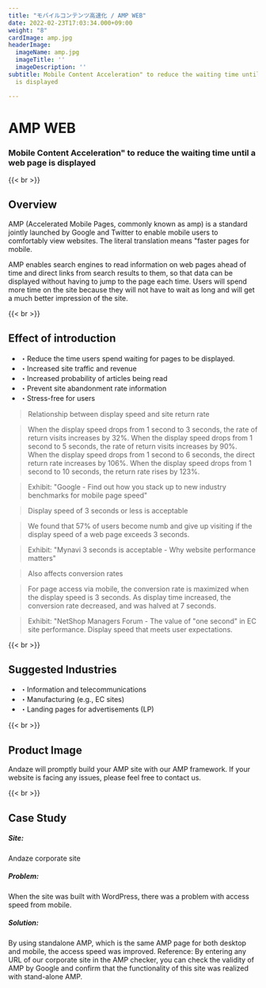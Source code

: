 ```yaml
---
title: "モバイルコンテンツ高速化 / AMP WEB"
date: 2022-02-23T17:03:34.000+09:00
weight: "8"
cardImage: amp.jpg
headerImage:
  imageName: amp.jpg
  imageTitle: ''
  imageDescription: ''
subtitle: Mobile Content Acceleration" to reduce the waiting time until a web page
  is displayed

---
```

# AMP WEB

### Mobile Content Acceleration" to reduce the waiting time until a web page is displayed

{{< br >}}

## Overview

AMP (Accelerated Mobile Pages, commonly known as amp) is a standard jointly launched by Google and Twitter to enable mobile users to comfortably view websites. The literal translation means "faster pages for mobile.

AMP enables search engines to read information on web pages ahead of time and direct links from search results to them, so that data can be displayed without having to jump to the page each time. Users will spend more time on the site because they will not have to wait as long and will get a much better impression of the site.

{{< br >}}

## Effect of introduction

* ・Reduce the time users spend waiting for pages to be displayed.
* ・Increased site traffic and revenue
* ・Increased probability of articles being read
* ・Prevent site abandonment rate information
* ・Stress-free for users

> Relationship between display speed and site return rate

> When the display speed drops from 1 second to 3 seconds, the rate of return visits increases by 32%. When the display speed drops from 1 second to 5 seconds, the rate of return visits increases by 90%. When the display speed drops from 1 second to 6 seconds, the direct return rate increases by 106%. When the display speed drops from 1 second to 10 seconds, the return rate rises by 123%.

> Exhibit: "Google - Find out how you stack up to new industry benchmarks for mobile page speed"

> Display speed of 3 seconds or less is acceptable

> We found that 57% of users become numb and give up visiting if the display speed of a web page exceeds 3 seconds.

> Exhibit: "Mynavi 3 seconds is acceptable - Why website performance matters"

> Also affects conversion rates

> For page access via mobile, the conversion rate is maximized when the display speed is 3 seconds. As display time increased, the conversion rate decreased, and was halved at 7 seconds.

> Exhibit: "NetShop Managers Forum - The value of "one second" in EC site performance. Display speed that meets user expectations.

{{< br >}}

## Suggested Industries

* ・Information and telecommunications
* ・Manufacturing (e.g., EC sites)
* ・Landing pages for advertisements (LP)

{{< br >}}

## Product Image

Andaze will promptly build your AMP site with our AMP framework. If your website is facing any issues, please feel free to contact us.

{{< br >}}

## Case Study

##### **Site**:

Andaze corporate site

##### **Problem**:

When the site was built with WordPress, there was a problem with access speed from mobile.

##### **Solution**:

By using standalone AMP, which is the same AMP page for both desktop and mobile, the access speed was improved. Reference: By entering any URL of our corporate site in the AMP checker, you can check the validity of AMP by Google and confirm that the functionality of this site was realized with stand-alone AMP.